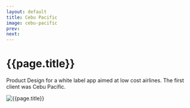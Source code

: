 ```yaml
---
layout: default
title: Cebu Pacific
image: cebu-pacific
prev: 
next:
---
```


# {{page.title}}

Product Design for a white label app aimed at low cost airlines. The first client was Cebu Pacific.

![{{page.title}}]({{page.image}}.webp "{{page.title}}")
